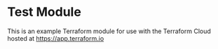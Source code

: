 # Test Module

This is an example Terraform module for use with the Terraform Cloud hosted at https://app.terraform.io
